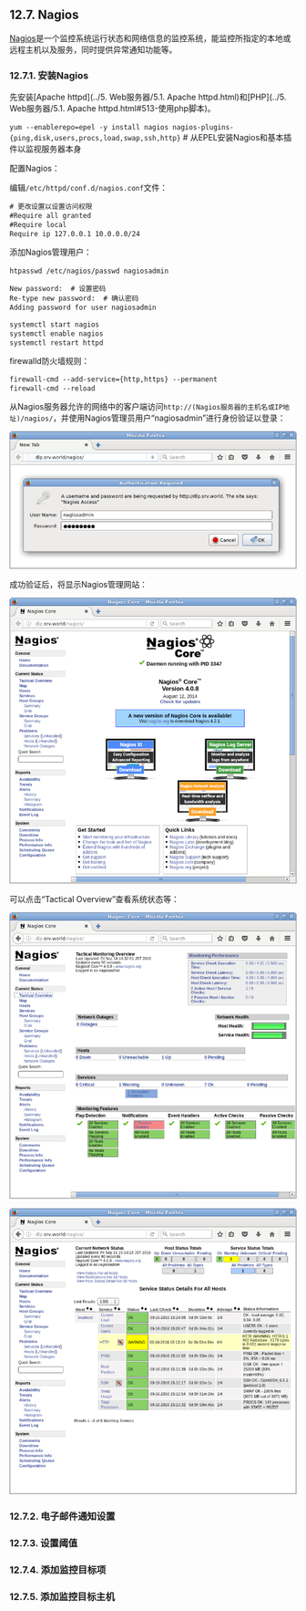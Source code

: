 ## 12.7. Nagios

[Nagios](http://www.nagios.org/)是一个监控系统运行状态和网络信息的监控系统，能监控所指定的本地或远程主机以及服务，同时提供异常通知功能等。

### 12.7.1. 安装Nagios

先安装[Apache httpd](../5. Web服务器/5.1. Apache httpd.html)和[PHP](../5. Web服务器/5.1. Apache httpd.html#513-使用php脚本)。

`yum --enablerepo=epel -y install nagios nagios-plugins-{ping,disk,users,procs,load,swap,ssh,http}` # 从EPEL安装Nagios和基本插件以监视服务器本身

配置Nagios：

编辑`/etc/httpd/conf.d/nagios.conf`文件：

```
# 更改设置以设置访问权限
#Require all granted
#Require local
Require ip 127.0.0.1 10.0.0.0/24
```

添加Nagios管理用户：

`htpasswd /etc/nagios/passwd nagiosadmin`

```
New password:  # 设置密码
Re-type new password:  # 确认密码
Adding password for user nagiosadmin
```

```
systemctl start nagios
systemctl enable nagios
systemctl restart httpd
```
firewalld防火墙规则：

```
firewall-cmd --add-service={http,https} --permanent
firewall-cmd --reload
```

从Nagios服务器允许的网络中的客户端访问`http://(Nagios服务器的主机名或IP地址)/nagios/`，并使用Nagios管理员用户“nagiosadmin”进行身份验证以登录：

![nagios-access-web1](../Contents/nagios-access-web1.png)

成功验证后，将显示Nagios管理网站：

![nagios-access-web2](../Contents/nagios-access-web2.png)

可以点击“Tactical Overview”查看系统状态等：

![nagios-access-web3](../Contents/nagios-access-web3.png)

![nagios-access-web5](../Contents/nagios-access-web4.png)

### 12.7.2. 电子邮件通知设置
































### 12.7.3. 设置阈值
### 12.7.4. 添加监控目标项
### 12.7.5. 添加监控目标主机



























